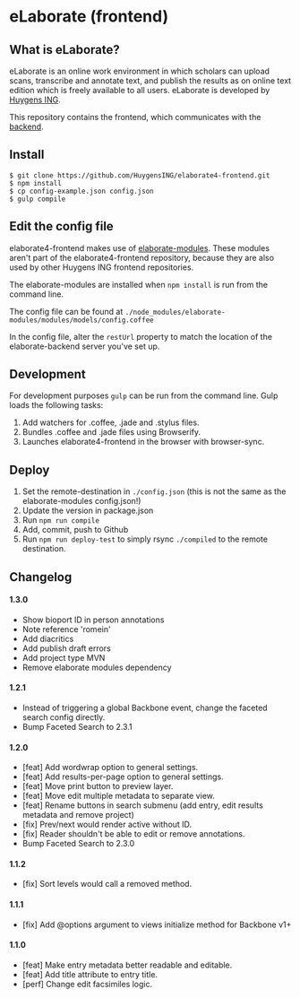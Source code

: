 eLaborate (frontend)
===================

## What is eLaborate?

eLaborate is an online work environment in which scholars can upload scans, transcribe and annotate text, and publish the results as on online text edition which is freely available to all users.
eLaborate is developed by [Huygens ING](http://www.huygens.knaw.nl/).

This repository contains the frontend, which communicates with the [backend](https://github.com/HuygensING/elaborate4-backend).

## Install

```
$ git clone https://github.com/HuygensING/elaborate4-frontend.git
$ npm install
$ cp config-example.json config.json
$ gulp compile
```

## Edit the config file

elaborate4-frontend makes use of [elaborate-modules](https://github.com/HuygensING/elaborate-modules). These modules aren't part of the elaborate4-frontend repository, because they are also used by other Huygens ING frontend repositories.

The elaborate-modules are installed when `npm install` is run from the command line.

The config file can be found at `./node_modules/elaborate-modules/modules/models/config.coffee`

In the config file, alter the `restUrl` property to match the location of the elaborate-backend server you've set up.

## Development

For development purposes `gulp` can be run from the command line. Gulp loads the following tasks:

1. Add watchers for .coffee, .jade and .stylus files.
2. Bundles .coffee and .jade files using Browserify.
3. Launches elaborate4-frontend in the browser with browser-sync.

## Deploy

1. Set the remote-destination in `./config.json` (this is not the same as the elaborate-modules config.json!)
2. Update the version in package.json
3. Run `npm run compile`
4. Add, commit, push to Github
5. Run `npm run deploy-test` to simply rsync `./compiled` to the remote destination.

## Changelog

#### 1.3.0
- Show bioport ID in person annotations
- Note reference 'romein'
- Add diacritics
- Add publish draft errors
- Add project type MVN
- Remove elaborate modules dependency

#### 1.2.1
- Instead of triggering a global Backbone event, change the faceted search config directly.
- Bump Faceted Search to 2.3.1

#### 1.2.0

- [feat] Add wordwrap option to general settings.
- [feat] Add results-per-page option to general settings.
- [feat] Move print button to preview layer.
- [feat] Move edit multiple metadata to separate view.
- [feat] Rename buttons in search submenu (add entry, edit results metadata and remove project)
- [fix] Prev/next would render active without ID.
- [fix] Reader shouldn't be able to edit or remove annotations.
- Bump Faceted Search to 2.3.0

#### 1.1.2

- [fix] Sort levels would call a removed method.

#### 1.1.1

- [fix] Add @options argument to views initialize method for Backbone v1+

#### 1.1.0

- [feat] Make entry metadata better readable and editable.
- [feat] Add title attribute to entry title.
- [perf] Change edit facsimiles logic.